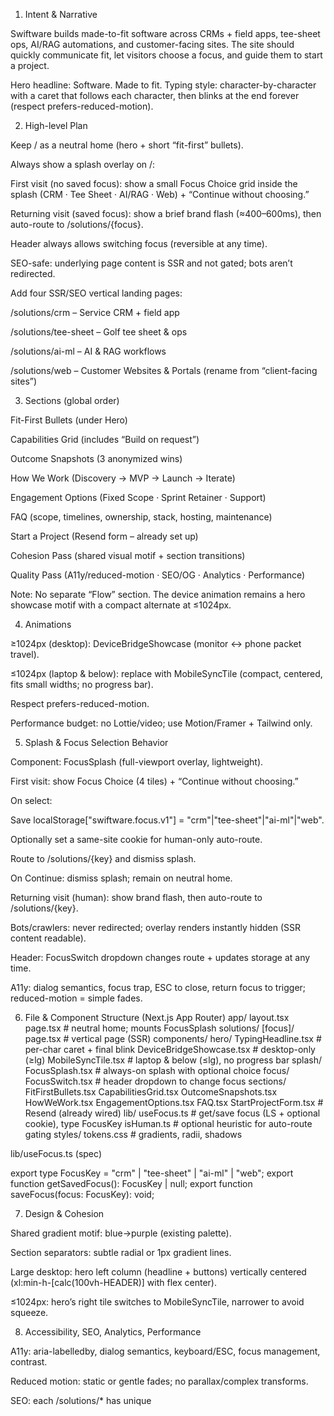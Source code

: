 1) Intent & Narrative

Swiftware builds made-to-fit software across CRMs + field apps, tee-sheet ops, AI/RAG automations, and customer-facing sites. The site should quickly communicate fit, let visitors choose a focus, and guide them to start a project.

Hero headline: Software. Made to fit.
Typing style: character-by-character with a caret that follows each character, then blinks at the end forever (respect prefers-reduced-motion).

2) High-level Plan

Keep / as a neutral home (hero + short “fit-first” bullets).

Always show a splash overlay on /:

First visit (no saved focus): show a small Focus Choice grid inside the splash (CRM · Tee Sheet · AI/RAG · Web) + “Continue without choosing.”

Returning visit (saved focus): show a brief brand flash (≈400–600ms), then auto-route to /solutions/{focus}.

Header always allows switching focus (reversible at any time).

SEO-safe: underlying page content is SSR and not gated; bots aren’t redirected.

Add four SSR/SEO vertical landing pages:

/solutions/crm – Service CRM + field app

/solutions/tee-sheet – Golf tee sheet & ops

/solutions/ai-ml – AI & RAG workflows

/solutions/web – Customer Websites & Portals (rename from “client-facing sites”)

3) Sections (global order)

Fit-First Bullets (under Hero)

Capabilities Grid (includes “Build on request”)

Outcome Snapshots (3 anonymized wins)

How We Work (Discovery → MVP → Launch → Iterate)

Engagement Options (Fixed Scope · Sprint Retainer · Support)

FAQ (scope, timelines, ownership, stack, hosting, maintenance)

Start a Project (Resend form – already set up)

Cohesion Pass (shared visual motif + section transitions)

Quality Pass (A11y/reduced-motion · SEO/OG · Analytics · Performance)

Note: No separate “Flow” section. The device animation remains a hero showcase motif with a compact alternate at ≤1024px.

4) Animations

≥1024px (desktop): DeviceBridgeShowcase (monitor ↔ phone packet travel).

≤1024px (laptop & below): replace with MobileSyncTile (compact, centered, fits small widths; no progress bar).

Respect prefers-reduced-motion.

Performance budget: no Lottie/video; use Motion/Framer + Tailwind only.

5) Splash & Focus Selection Behavior

Component: FocusSplash (full-viewport overlay, lightweight).

First visit: show Focus Choice (4 tiles) + “Continue without choosing.”

On select:

Save localStorage["swiftware.focus.v1"] = "crm"|"tee-sheet"|"ai-ml"|"web".

Optionally set a same-site cookie for human-only auto-route.

Route to /solutions/{key} and dismiss splash.

On Continue: dismiss splash; remain on neutral home.

Returning visit (human): show brand flash, then auto-route to /solutions/{key}.

Bots/crawlers: never redirected; overlay renders instantly hidden (SSR content readable).

Header: FocusSwitch dropdown changes route + updates storage at any time.

A11y: dialog semantics, focus trap, ESC to close, return focus to trigger; reduced-motion = simple fades.

6) File & Component Structure (Next.js App Router)
app/
  layout.tsx
  page.tsx                      # neutral home; mounts FocusSplash
  solutions/
    [focus]/
      page.tsx                  # vertical page (SSR)
components/
  hero/
    TypingHeadline.tsx          # per-char caret + final blink
    DeviceBridgeShowcase.tsx    # desktop-only (≥lg)
    MobileSyncTile.tsx          # laptop & below (≤lg), no progress bar
  splash/
    FocusSplash.tsx             # always-on splash with optional choice
  focus/
    FocusSwitch.tsx             # header dropdown to change focus
  sections/
    FitFirstBullets.tsx
    CapabilitiesGrid.tsx
    OutcomeSnapshots.tsx
    HowWeWork.tsx
    EngagementOptions.tsx
    FAQ.tsx
    StartProjectForm.tsx        # Resend (already wired)
lib/
  useFocus.ts                   # get/save focus (LS + optional cookie), type FocusKey
  isHuman.ts                    # optional heuristic for auto-route gating
styles/
  tokens.css                    # gradients, radii, shadows


lib/useFocus.ts (spec)

export type FocusKey = "crm" | "tee-sheet" | "ai-ml" | "web";
export function getSavedFocus(): FocusKey | null;
export function saveFocus(focus: FocusKey): void;

7) Design & Cohesion

Shared gradient motif: blue→purple (existing palette).

Section separators: subtle radial or 1px gradient lines.

Large desktop: hero left column (headline + buttons) vertically centered (xl:min-h-[calc(100vh-HEADER)] with flex center).

≤1024px: hero’s right tile switches to MobileSyncTile, narrower to avoid squeeze.

8) Accessibility, SEO, Analytics, Performance

A11y: aria-labelledby, dialog semantics, keyboard/ESC, focus management, contrast.

Reduced motion: static or gentle fades; no parallax/complex transforms.

SEO: each /solutions/* has unique <title>, meta description, OG/Twitter tags.

Analytics: track splash_seen, focus_selected, focus_skipped, change_focus, contact_started, contact_submitted (with current focus).

Perf: zero layout shift; next/image; animations smooth under 60fps.

9) Acceptance Criteria

Hero typing: caret follows each character; final caret blinks forever; reduced-motion shows static with end-blink only.

Layout: on large desktop, hero left column vertically centered.

≤1024px: DeviceBridgeShowcase replaced by MobileSyncTile (no overflow, no progress bar).

Splash: always appears; first visit shows Focus Choice + Continue; selection saves and routes; returning visits brand-flash then auto-route (humans only); bots unaffected.

Header switch: can change focus anytime; updates storage + route.

Vertical pages: SSR and indexable; no JS-gated content.

Cohesion: consistent gradients, borders, spacing, transitions across sections.

Resend form: functional (already set up).

10) Copy Skeletons (short placeholders)

Fit bullets (under hero):

“CRMs that field teams actually use.”

“Operations that run themselves.”

“AI where it matters (RAG, workflows).”

“Websites & portals that convert.”

Capabilities grid: 6–8 tiles incl. Build on request.
Outcome snapshots: three anonymized cards: metric + one-liner.
How we work: 4 steps, concise copy.
Engagement options: 3 cards with highlights.
FAQ: ownership, timelines, stack, hosting, maintenance.
Start a project: short form → Resend.